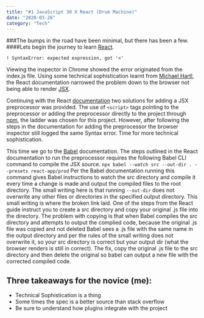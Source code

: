 ```yaml
---
title: "#1 JavaScript 30 X React (Drum Machine)"
date: "2020-03-26"
category: "Tech"
---
```

###The bumps in the road have been minimal, but there has been a few.  
####Lets begin the journey to learn [React](https://reactjs.org/).

`! SyntaxError: expected expression, got '<'`

Viewing the inspector in Chrome showed the error originated from the index.js file. Using some technical sophistication learnt from [Michael Hartl](https://www.learnenough.com), the React documentation narrowed the problem down to the browser not being able to render [JSX](https://reactjs.org/docs/introducing-jsx.html).

Continuing with the React [documentation](https://reactjs.org/docs/add-react-to-a-website.html#optional-try-react-with-jsx) two solutions for adding a JSX preprocessor was provided.  The use of `<script>` tags pointing to the preprocessor or adding the preprocessor directly to the project through [npm](https://www.npmjs.com/), the ladder was chosen for this project.  However, after following the steps in the documentation for adding the preprocessor the browser inspector still logged the same Syntax error. Time for more technical sophistication.

This time we go to the [Babel](https://babeljs.io/docs/en/babel-cli) documentation. The steps outlined in the React documentation to run the preprocessor requires the following Babel CLI command to compile the JSX source. `npx babel --watch src --out-dir . --presets react-app/prod` Per the Babel documentation running this command gives Babel instructions to watch the src directory and compile it every time a change is made and output the compiled files to the root directory. The small writing here is that running `--out-dir` does not overwrite any other files or directories in the specified output directory. This small writing is where the broken link laid. One of the steps from the React guide instruct you to create a src directory and copy your original .js file into the directory. The problem with copying is that when Babel compiles the src directory and attempts to output the complied code, because the original .js file was copied and not deleted Babel sees a .js file with the same name in the output directory and per the rules of the small writing does not overwrite it, so your src directory is correct but your output dir (what the browser renders is still in correct). The fix, copy the original .js file to the src directory and then delete the original so babel can output a new file with the corrected compiled code.

Three takeaways for the novice (me):  
--
  * Technical Sophistication is a thing
  * Some times the spec is a better source than stack overflow
  * Be sure to understand how plugins integrate with the project

